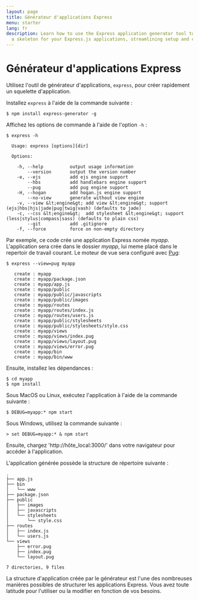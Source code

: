 ```yaml
---
layout: page
title: Générateur d'applications Express
menu: starter
lang: fr
description: Learn how to use the Express application generator tool to quickly create
  a skeleton for your Express.js applications, streamlining setup and configuration.
---
```


# Générateur d'applications Express

Utilisez l'outil de générateur d'applications, `express`, pour créer rapidement un squelette d'application.

Installez `express` à l'aide de la commande suivante :

```console
$ npm install express-generator -g
```

Affichez les options de commande à l'aide de l'option `-h` :

```console
$ express -h

  Usage: express [options][dir]

  Options:

    -h, --help          output usage information
        --version       output the version number
    -e, --ejs           add ejs engine support
        --hbs           add handlebars engine support
        --pug           add pug engine support
    -H, --hogan         add hogan.js engine support
        --no-view       generate without view engine
    -v, --view &lt;engine&gt; add view &lt;engine&gt; support (ejs|hbs|hjs|jade|pug|twig|vash) (defaults to jade)
    -c, --css &lt;engine&gt;  add stylesheet &lt;engine&gt; support (less|stylus|compass|sass) (defaults to plain css)
        --git           add .gitignore
    -f, --force         force on non-empty directory
```

Par exemple, ce code crée une application Express nomée _myapp_. L'application sera crée dans le dossier _myapp_, lui meme placé dans le repertoir de travail courant. Le moteur de vue sera configuré avec <a href="pugjs.org" target="_blank" title="Documentation Pug">Pug</a>:

```console
$ express --view=pug myapp

   create : myapp
   create : myapp/package.json
   create : myapp/app.js
   create : myapp/public
   create : myapp/public/javascripts
   create : myapp/public/images
   create : myapp/routes
   create : myapp/routes/index.js
   create : myapp/routes/users.js
   create : myapp/public/stylesheets
   create : myapp/public/stylesheets/style.css
   create : myapp/views
   create : myapp/views/index.pug
   create : myapp/views/layout.pug
   create : myapp/views/error.pug
   create : myapp/bin
   create : myapp/bin/www
```

Ensuite, installez les dépendances :

```console
$ cd myapp
$ npm install
```

Sous MacOS ou Linux, exécutez l'application à l'aide de la commande suivante :

```console
$ DEBUG=myapp:* npm start
```

Sous Windows, utilisez la commande suivante :

```console
> set DEBUG=myapp:* & npm start
```

Ensuite, chargez 'http://hôte_local:3000/' dans votre navigateur pour accéder à l'application.

L'application générée possède la structure de répertoire suivante :

```console
.
├── app.js
├── bin
│   └── www
├── package.json
├── public
│   ├── images
│   ├── javascripts
│   └── stylesheets
│       └── style.css
├── routes
│   ├── index.js
│   └── users.js
└── views
    ├── error.pug
    ├── index.pug
    └── layout.pug

7 directories, 9 files
```

<div class="doc-box doc-info" markdown="1">
La structure d'application créée par le générateur est l'une des nombreuses manières possibles de structurer les applications Express. Vous avez toute latitude pour l'utiliser ou la modifier en fonction de vos besoins.
</div>
